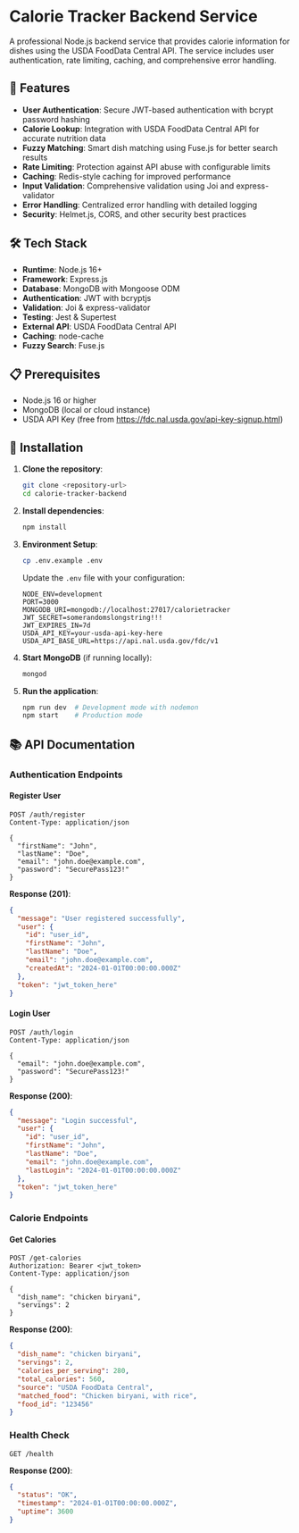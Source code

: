 # Calorie Tracker Backend Service

A professional Node.js backend service that provides calorie information for dishes using the USDA FoodData Central API. The service includes user authentication, rate limiting, caching, and comprehensive error handling.

## 🚀 Features

- **User Authentication**: Secure JWT-based authentication with bcrypt password hashing
- **Calorie Lookup**: Integration with USDA FoodData Central API for accurate nutrition data
- **Fuzzy Matching**: Smart dish matching using Fuse.js for better search results
- **Rate Limiting**: Protection against API abuse with configurable limits
- **Caching**: Redis-style caching for improved performance
- **Input Validation**: Comprehensive validation using Joi and express-validator
- **Error Handling**: Centralized error handling with detailed logging
- **Security**: Helmet.js, CORS, and other security best practices


## 🛠 Tech Stack

- **Runtime**: Node.js 16+
- **Framework**: Express.js
- **Database**: MongoDB with Mongoose ODM
- **Authentication**: JWT with bcryptjs
- **Validation**: Joi & express-validator
- **Testing**: Jest & Supertest
- **External API**: USDA FoodData Central API
- **Caching**: node-cache
- **Fuzzy Search**: Fuse.js

## 📋 Prerequisites

- Node.js 16 or higher
- MongoDB (local or cloud instance)
- USDA API Key (free from https://fdc.nal.usda.gov/api-key-signup.html)

## 🔧 Installation

1. **Clone the repository**:
   ```bash
   git clone <repository-url>
   cd calorie-tracker-backend
   ```

2. **Install dependencies**:
   ```bash
   npm install
   ```

3. **Environment Setup**:
   ```bash
   cp .env.example .env
   ```
   
   Update the `.env` file with your configuration:
   ```env
   NODE_ENV=development
   PORT=3000
   MONGODB_URI=mongodb://localhost:27017/calorietracker
   JWT_SECRET=somerandomslongstring!!!
   JWT_EXPIRES_IN=7d
   USDA_API_KEY=your-usda-api-key-here
   USDA_API_BASE_URL=https://api.nal.usda.gov/fdc/v1
   ```

4. **Start MongoDB** (if running locally):
   ```bash
   mongod
   ```

5. **Run the application**:
   ```bash
   npm run dev  # Development mode with nodemon
   npm start    # Production mode
   ```

## 📚 API Documentation

### Authentication Endpoints

#### Register User
```http
POST /auth/register
Content-Type: application/json

{
  "firstName": "John",
  "lastName": "Doe",
  "email": "john.doe@example.com",
  "password": "SecurePass123!"
}
```

**Response (201)**:
```json
{
  "message": "User registered successfully",
  "user": {
    "id": "user_id",
    "firstName": "John",
    "lastName": "Doe",
    "email": "john.doe@example.com",
    "createdAt": "2024-01-01T00:00:00.000Z"
  },
  "token": "jwt_token_here"
}
```

#### Login User
```http
POST /auth/login
Content-Type: application/json

{
  "email": "john.doe@example.com",
  "password": "SecurePass123!"
}
```

**Response (200)**:
```json
{
  "message": "Login successful",
  "user": {
    "id": "user_id",
    "firstName": "John",
    "lastName": "Doe",
    "email": "john.doe@example.com",
    "lastLogin": "2024-01-01T00:00:00.000Z"
  },
  "token": "jwt_token_here"
}
```

### Calorie Endpoints

#### Get Calories
```http
POST /get-calories
Authorization: Bearer <jwt_token>
Content-Type: application/json

{
  "dish_name": "chicken biryani",
  "servings": 2
}
```

**Response (200)**:
```json
{
  "dish_name": "chicken biryani",
  "servings": 2,
  "calories_per_serving": 280,
  "total_calories": 560,
  "source": "USDA FoodData Central",
  "matched_food": "Chicken biryani, with rice",
  "food_id": "123456"
}
```

### Health Check
```http
GET /health
```

**Response (200)**:
```json
{
  "status": "OK",
  "timestamp": "2024-01-01T00:00:00.000Z",
  "uptime": 3600
}
```
